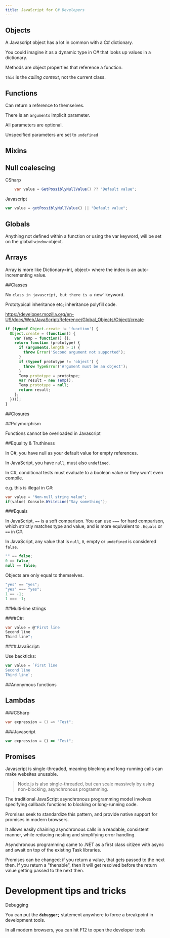 ```yaml
---
title: JavaScript for C# Developers
---
```


## Objects

A Javascript object has a lot in common with a C# dictionary.

You could imagine it as a dynamic type in C# that looks up values in a dictionary.

Methods are object properties that reference a function.

`this` is the *calling context*, not the current class.

## Functions

Can return a reference to themselves.

There is an `arguments` implicit parameter.

All parameters are optional.

Unspecified parameters are set to `undefined`

## Mixins

## Null coalescing

CSharp

```csharp
    var value = GetPossiblyNullValue() ?? "Default value";
```

Javascript
```javascript
var value = getPossiblyNullValue() || "Default value";
```

## Globals

Anything not defined within a function or using the var keyword, will be set on the global `window` object.

## Arrays

Array is more like Dictionary<int, object> where the index is an auto-incrementing value.

##Classes

No `class in javascript, but there is a `new` keyword.

Prototypical inheritance etc; inheritance polyfill code.

https://developer.mozilla.org/en-US/docs/Web/JavaScript/Reference/Global_Objects/Object/create

```javascript
if (typeof Object.create != 'function') {
  Object.create = (function() {
    var Temp = function() {};
    return function (prototype) {
      if (arguments.length > 1) {
        throw Error('Second argument not supported');
      }
      if (typeof prototype != 'object') {
        throw TypeError('Argument must be an object');
      }
      Temp.prototype = prototype;
      var result = new Temp();
      Temp.prototype = null;
      return result;
    };
  })();
}

```

##Closures

##Polymorphism

Functions cannot be overloaded in Javascript


##Equality & Truthiness

In C#, you have null as your default value for empty references.

In JavaScript, you have `null`, must also `undefined`.

In C#, conditional tests must evaluate to a boolean value or they won't even compile.

e.g. this is illegal in C#:

```csharp
var value = "Non-null string value";
if(value) Console.WriteLine("Say something");
```

###Equals

In JavaScript, `==` is a soft comparison. You can use `===` for hard comparison, which strictly matches type and value, and is more equivalent to `.Equals` or `==` in C#.

In JavaScript, any value that is `null`, `0`, empty or `undefined` is considered `false`.

```javascript
"" == false;
0 == false;
null == false;
```



Objects are only equal to themselves.


```javascript
"yes" == "yes";
"yes" === "yes";
1 == -1;
1 === -1;

```


##Multi-line strings

####C#:
```csharp
var value = @"First line
Second line
Third line";
```

####JavaScript:

Use backticks:

```javascript
var value = `First line
Second line
Third line`;
```

##Anonymous functions



## Lambdas

###CSharp

```csharp
var expression = () => "Test";
```
###Javascript

```javascript
var expression = () => "Test";
```

## Promises

Javascript is single-threaded, meaning blocking and long-running calls can make websites unusable.

> Node.js is also single-threaded, but can scale massively by using non-blocking, asynchronous programming.

The traditional JavaScript asynchronous programming model involves specifying callback functions to blocking or long-running code.

Promises seek to standardize this pattern, and provide native support for promises in modern browsers.

It allows easily chaining asynchronous calls in a readable, consistent manner, while reducing nesting and simplifying error handling.



Asynchronous programming came to .NET as a first class citizen with async and await on top of the existing Task libraries.

Promises can be changed; if you return a value, that gets passed to the next then. If you return a "thenable", then it will get resolved before the return value getting passed to the next then.

# Development tips and tricks

Debugging

You can put the **``debugger;``** statement anywhere to force a breakpoint in development tools.

In all modern browsers, you can hit F12 to open the developer tools
